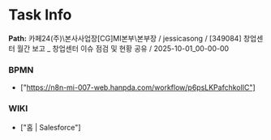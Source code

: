 # Task Info

**Path:** 카페24(주)\본사사업장\[CG]MI본부\본부장 / jessicasong / [349084] 창업센터 월간 보고 _ 창업센터 이슈 점검 및 현황 공유 / 2025-10-01_00-00-00

### BPMN
- ["https://n8n-mi-007-web.hanpda.com/workflow/p6psLKPafchkolIC"]

### WIKI
- ["홈 | Salesforce"]

